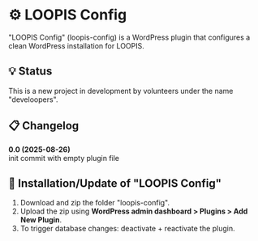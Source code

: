 # ⚙ LOOPIS Config

"LOOPIS Config" (loopis-config) is a WordPress plugin that configures a clean WordPress installation for LOOPIS.<br>

## 💡 Status
This is a new project in development by volunteers under the name "develoopers".<br>

## 📋 Changelog

**0.0 (2025-08-26)**<br>
init commit with empty plugin file<br>


## 💾 Installation/Update of "LOOPIS Config"

1. Download and zip the folder "loopis-config".
2. Upload the zip using **WordPress admin dashboard > Plugins > Add New Plugin**.
3. To trigger database changes: deactivate + reactivate the plugin.